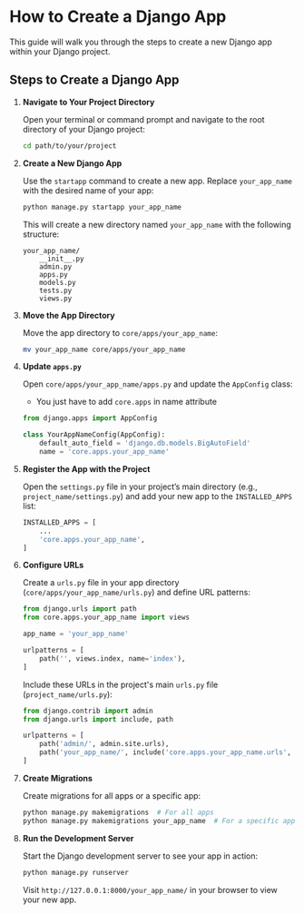 # How to Create a Django App

This guide will walk you through the steps to create a new Django app within your Django project.

## Steps to Create a Django App

1. **Navigate to Your Project Directory**

   Open your terminal or command prompt and navigate to the root directory of your Django project:

   ```bash
   cd path/to/your/project
   ```

2. **Create a New Django App**

   Use the `startapp` command to create a new app. Replace `your_app_name` with the desired name of your app:

   ```bash
   python manage.py startapp your_app_name
   ```

   This will create a new directory named `your_app_name` with the following structure:

   ```
   your_app_name/
       __init__.py
       admin.py
       apps.py
       models.py
       tests.py
       views.py
   ```

3. **Move the App Directory**

   Move the app directory to `core/apps/your_app_name`:

   ```bash
   mv your_app_name core/apps/your_app_name
   ```

4. **Update `apps.py`**

   Open `core/apps/your_app_name/apps.py` and update the `AppConfig` class:
    - You just have to add `core.apps` in name attribute
   ```python
   from django.apps import AppConfig

   class YourAppNameConfig(AppConfig):
       default_auto_field = 'django.db.models.BigAutoField'
       name = 'core.apps.your_app_name'
   ```

5. **Register the App with the Project**

   Open the `settings.py` file in your project’s main directory (e.g., `project_name/settings.py`) and add your new app to the `INSTALLED_APPS` list:

   ```python
   INSTALLED_APPS = [
       ...
       'core.apps.your_app_name',
   ]
   ```

7. **Configure URLs**

   Create a `urls.py` file in your app directory (`core/apps/your_app_name/urls.py`) and define URL patterns:

   ```python
   from django.urls import path
   from core.apps.your_app_name import views

   app_name = 'your_app_name'

   urlpatterns = [
       path('', views.index, name='index'),
   ]
   ```

   Include these URLs in the project's main `urls.py` file (`project_name/urls.py`):

   ```python
   from django.contrib import admin
   from django.urls import include, path

   urlpatterns = [
       path('admin/', admin.site.urls),
       path('your_app_name/', include('core.apps.your_app_name.urls', namespace='your_app_name')),
   ]
   ```

6. **Create Migrations**

   Create migrations for all apps or a specific app:

   ```bash
   python manage.py makemigrations  # For all apps
   python manage.py makemigrations your_app_name  # For a specific app
   ```

10. **Run the Development Server**

    Start the Django development server to see your app in action:

    ```bash
    python manage.py runserver
    ```

    Visit `http://127.0.0.1:8000/your_app_name/` in your browser to view your new app.

